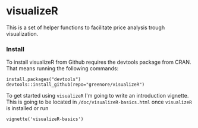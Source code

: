 visualizeR
==========

This is a set of helper functions to facilitate price analysis trough visualization. 

### Install 

To install visualizeR from Github requires the devtools package from CRAN. That means running the following commands:

```
install.packages("devtools")
devtools::install_github(repo="greenore/visualizeR")
```

To get started using `visualizeR` I'm going to write an introduction vignette. This 
is going to be located in `/doc/visualizeR-basics.html` once `visualizeR` is installed or run

```
vignette('visualizeR-basics')
```
